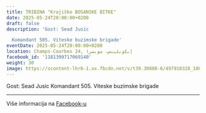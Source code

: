 ```yaml
---
title: TRIBINA "Krajiške BOSANSKE BITKE"
date: 2025-05-24T20:00:00+0200
draft: false
description: 'Gost: Sead Jusic

  Komandant 505. Viteske buzimske brigade'
eventDate: 2025-05-24T20:00:00+0200
location: Champs-Courbes 24, ‏إيكوبلينس‏، ‏سويسرا‏
facebook_id: '1181399717069140'
weight: 30
image: https://scontent-lhr6-1.xx.fbcdn.net/v/t39.30808-6/497910328_1007825038144762_7375653666811415510_n.jpg?_nc_cat=110&ccb=1-7&_nc_sid=9e60e4&_nc_ohc=EUVSXAIb7WMQ7kNvwF45k8-&_nc_oc=AdlpLWtISn3oJM1yMNoAySOuu1siY8zYQAa3XfVCbONBbkuGmSC5LQGJk5Dst08b2oA&_nc_zt=23&_nc_ht=scontent-lhr6-1.xx&edm=ABTKTjYEAAAA&_nc_gid=0x0C7HZUZ6e6NzewJp8Aig&oh=00_AfQgFQuQKm6ZAYlvpkMQDUPml1rMyCzzSQB-5ZyqvlGELQ&oe=6884BEAF
---
```


Gost: Sead Jusic
Komandant 505. Viteske buzimske brigade

---

Više informacija na [Facebook-u](https://facebook.com/events/1181399717069140)